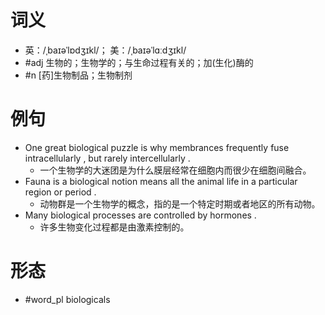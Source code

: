# 词义
- 英：/ˌbaɪəˈlɒdʒɪkl/； 美：/ˌbaɪəˈlɑːdʒɪkl/
- #adj 生物的；生物学的；与生命过程有关的；加(生化)酶的
- #n [药]生物制品；生物制剂
# 例句
- One great biological puzzle is why membrances frequently fuse intracellularly , but rarely intercellularly .
	- 一个生物学的大迷团是为什么膜层经常在细胞内而很少在细胞间融合。
- Fauna is a biological notion means all the animal life in a particular region or period .
	- 动物群是一个生物学的概念，指的是一个特定时期或者地区的所有动物。
- Many biological processes are controlled by hormones .
	- 许多生物变化过程都是由激素控制的。
# 形态
- #word_pl biologicals
